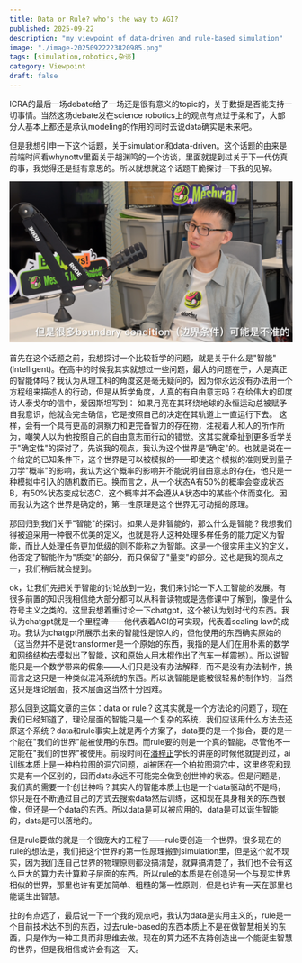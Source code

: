 ```yaml
---
title: Data or Rule? who's the way to AGI?
published: 2025-09-22
description: "my viewpoint of data-driven and rule-based simulation"
image: "./image-20250922223820985.png"
tags: [simulation,robotics,杂谈]
category: Viewpoint
draft: false
---
```


ICRA的最后一场debate给了一场还是很有意义的topic的，关于数据是否能支持一切事情。当然这场debate发在science robotics上的观点有点过于柔和了，大部分人基本上都还是承认modeling的作用的同时去说data确实是未来吧。

但是我想引申一下这个话题，关于simulation和data-driven。这个话题的由来是前端时间看whynottv里面关于胡渊鸣的一个访谈，里面就提到过关于下一代仿真的事，我觉得还是挺有意思的。所以就想就这个话题干脆探讨一下我的见解。

![image-20250922224625632](.\image-20250922224625632.png)

首先在这个话题之前，我想探讨一个比较哲学的问题，就是关于什么是"智能"(Intelligent)。在高中的时候我其实就想过一些问题，最大的问题在于，人是真正的智能体吗？我认为从理工科的角度这是毫无疑问的，因为你永远没有办法用一个方程组来描述人的行动，但是从哲学角度，人真的有自由意志吗？在给伟大的印度诗人泰戈尔的信中，爱因斯坦写到： 如果月亮在其环绕地球的永恒运动总被赋予自我意识，他就会完全确信，它是按照自己的决定在其轨道上一直运行下去。 这样，会有一个具有更高的洞察力和更完备智力的存在物，注视着人和人的所作所为，嘲笑人以为他按照自己的自由意志而行动的错觉。这其实就牵扯到更多哲学关于"确定性"的探讨了，先说我的观点，我认为这个世界是"确定"的。也就是说在一个给定的已知条件下，这个世界是可以被模拟的——即使这个模拟的准则受到量子力学"概率"的影响，我认为这个概率的影响并不能说明自由意志的存在，他只是一种模拟中引入的随机数而已。换而言之，从一个状态A有50%的概率会变成状态B，有50%状态变成状态C，这个概率并不会遵从A状态中的某些个体而变化。因而我认为这个世界是确定的，第一性原理是这个世界无可动摇的原理。

那回归到我们关于"智能"的探讨。如果人是非智能的，那么什么是智能？我想我们得被迫采用一种很不优美的定义，也就是将人这种处理多样任务的能力定义为智能，而比人处理任务更加低级的则不能称之为智能。这是一个很实用主义的定义，他否定了智能作为"质变"的部分，而只保留了"量变"的部分。这也是我的观点之一，我们稍后就会提到。

ok，让我们先把关于智能的讨论放到一边，我们来讨论一下人工智能的发展。有很多前置的知识我相信绝大部分都可以从科普读物或是选修课中了解到，像是什么符号主义之类的。这里我想着重讨论一下chatgpt，这个被认为划时代的东西。我认为chatgpt就是一个里程碑——他代表着AGI的可实现，代表着scaling law的成功。我认为chatgpt所展示出来的智能性是惊人的，但他使用的东西确实原始的（这当然并不是说transformer是一个原始的东西，我指的是人们在用朴素的数学和网络结构去模拟出了智能，这和原始人用木棍作出了汽车一样震撼）。所以说智能只是一个数学带来的假象——人们只是没有办法解释，而不是没有办法制作，换而言之这只是一种类似混沌系统的东西。所以说智能是能被很轻易的制作的，当然这只是理论层面，技术层面这当然十分困难。

那么回到这篇文章的主体：data or rule？这其实就是一个方法论的问题了，现在我们已经知道了，理论层面的智能只是一个复杂的系统，我们应该用什么方法去还原这个系统？data和rule事实上就是两个方案了，data要的是一个拟合，要的是一个能在"我们的世界"能被使用的东西。而rule要的则是一个真的智能，尽管他不一定能在"我们的世界"被使用。前段时间在[潘梓正](https://www.zhihu.com/people/hspzz)学长的讲座的时候他就提到过，ai训练本质上是一种柏拉图的洞穴问题，ai被困在一个柏拉图洞穴中，这里终究和现实是有一个区别的，因而data永远不可能完全做到创世神的状态。但是问题是，我们真的需要一个创世神吗？其实人的智能本质上也是一个data驱动的不是吗，你只是在不断通过自己的方式去搜索data然后训练，这和现在具身相关的东西很像，但还是一个data的东西。所以data是可以被应用的，data是可以诞生智能的，data是可以落地的。

但是rule要做的就是一个很庞大的工程了——rule要创造一个世界。很多现在的rule的想法是，我们把这个世界的第一性原理搬到simulation里，但是这个就不现实，因为我们连自己世界的物理原则都没搞清楚，就算搞清楚了，我们也不会有这么巨大的算力去计算粒子层面的东西。所以rule的本质是在创造另一个与现实世界相似的世界，那里也许有更加简单、粗糙的第一性原则，但是也许有一天在那里也能诞生出智慧。

扯的有点远了，最后说一下一个我的观点吧，我认为data是实用主义的，rule是一个目前技术达不到的东西，过去rule-based的东西本质上不是在做智慧相关的东西，只是作为一种工具而非思维去做。现在的算力还不支持创造出一个能诞生智慧的世界，但是我相信或许会有这一天。



